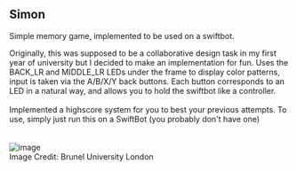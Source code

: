 ## Simon

Simple memory game, implemented to be used on a swiftbot. <br/>

Originally, this was supposed to be a collaborative design task in my first year of university but I decided to make an implementation for fun.
Uses the BACK_LR and MIDDLE_LR LEDs under the frame to display color patterns, input is taken via the A/B/X/Y back buttons. Each button corresponds to an LED in a natural way, and allows you to hold the swiftbot like a controller. 
<br/><br/>
Implemented a highscore system for you to best your previous attempts. 
To use, simply just run this on a SwiftBot (you probably don't have one)
<br/><br/><br/>
![image](https://github.com/user-attachments/assets/c614baa9-04cc-40ee-9aeb-c5f15099ad1e)
<br/>
Image Credit: Brunel University London
